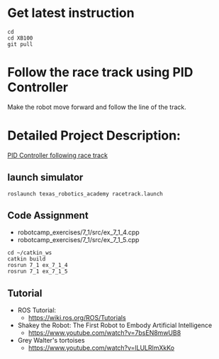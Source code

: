 # Get latest instruction 
```
cd
cd XB100
git pull
```

# Follow the race track using PID Controller 
Make the robot move forward and follow the line of the track.

# Detailed Project Description: 
[PID Controller following race track](https://github.com/chuanqichen/XB100/blob/main/lab9/robot_following_using_PID.md)

## launch simulator 
```
roslaunch texas_robotics_academy racetrack.launch
```

## Code Assignment
* robotcamp_exercises/7_1/src/ex_7_1_4.cpp
* robotcamp_exercises/7_1/src/ex_7_1_5.cpp
```
cd ~/catkin_ws
catkin build
rosrun 7_1 ex_7_1_4
rosrun 7_1 ex_7_1_5
```

## Tutorial 
* ROS Tutorial:
  * https://wiki.ros.org/ROS/Tutorials
* Shakey the Robot: The First Robot to Embody Artificial Intelligence
  * https://www.youtube.com/watch?v=7bsEN8mwUB8
* Grey Walter's tortoises
  * https://www.youtube.com/watch?v=lLULRlmXkKo
